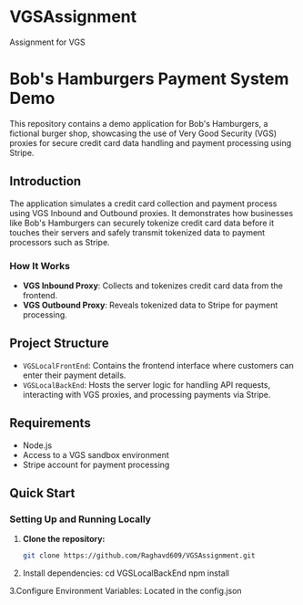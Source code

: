 # VGSAssignment
Assignment for VGS


# Bob's Hamburgers Payment System Demo

This repository contains a demo application for Bob's Hamburgers, a fictional burger shop, showcasing the use of Very Good Security (VGS) proxies for secure credit card data handling and payment processing using Stripe.

## Introduction

The application simulates a credit card collection and payment process using VGS Inbound and Outbound proxies. It demonstrates how businesses like Bob's Hamburgers can securely tokenize credit card data before it touches their servers and safely transmit tokenized data to payment processors such as Stripe.

### How It Works

- **VGS Inbound Proxy**: Collects and tokenizes credit card data from the frontend.
- **VGS Outbound Proxy**: Reveals tokenized data to Stripe for payment processing.

## Project Structure

- `VGSLocalFrontEnd`: Contains the frontend interface where customers can enter their payment details.
- `VGSLocalBackEnd`: Hosts the server logic for handling API requests, interacting with VGS proxies, and processing payments via Stripe.

## Requirements

- Node.js
- Access to a VGS sandbox environment
- Stripe account for payment processing

## Quick Start

### Setting Up and Running Locally

1. **Clone the repository:**
   ```bash
   git clone https://github.com/Raghavd609/VGSAssignment.git
2. Install dependencies:
    cd VGSLocalBackEnd
    npm install

3.Configure Environment Variables: 
Located in the config.json
   

